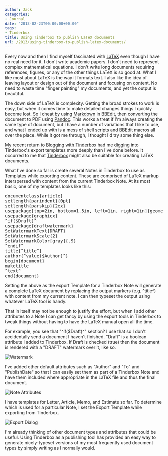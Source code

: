```yaml
---
author: Jack
categories:
- Journal
date: "2013-02-23T00:00:00+00:00"
tags:
- Tinderbox
title: Using Tinderbox to publish LaTeX documents
url: /2013/using-tinderbox-to-publish-latex-documents/
---
```


Every now and then I find myself fascinated with [LaTeX][1] even though I have no real need for it. I don't write academic papers. I don't need to represent complex mathematical equations. I don't write long documents requiring references, figures, or any of the other things LaTeX is so good at. What I like most about LaTeX is the way it formats text. I also like the idea of leaving layout or design out of the document and focusing on content. No need to waste time "finger painting" my documents, and yet the output is beautiful.

The down side of LaTeX is complexity. Getting the broad strokes to work is easy, but when it comes time to make detailed changes things I quickly become lost. So I cheat by using [Markdown][2] in BBEdit, then converting the document to PDF using [Pandoc][3]. This works a treat if I'm always creating the same type of document, but I have a number of variations that I like to use, and what I ended up with is a mess of shell scripts and BBEdit macros all over the place. While it got me through, I thought I'd try some thing else.

My recent return to [Blogging with Tinderbox][4] had me digging into Tinderbox's export templates more deeply than I've done before. It occurred to me that [Tinderbox][5] might also be suitable for creating LaTeX documents.

What I've done so far is create several Notes in Tinderbox to use as Templates while exporting content. These are comprised of LaTeX markup interspersed with content from the current Tinderbox Note. At its most basic, one of my templates looks like this:

<pre class="code">documentclass{article}
setlength{parindent}{0pt}
setlength{parskip}{2ex}
usepackage[top=2in, bottom=1.5in, left=1in, right=1in]{geometry}
usepackage{graphicx}
^if($Draft)^
usepackage{draftwatermark}
SetWatermarkText{DRAFT}
SetWatermarkScale{2}
SetWatermarkColor[gray]{.9}
^endif^
title{^title^}
author{^value($Author)^}
begin{document}
maketitle
^text^
end{document}
</pre>

Setting the above as the export Template for a Tinderbox Note will generate a complete LaTeX document by replacing the output markers (e.g. ^title^) with content from my current note. I can then typeset the output using whatever LaTeX tool is handy.

That in itself may not be enough to justify the effort, but when I add other attributes to a Note I can get fancy by using the export tools in Tinderbox to tweak things without having to have the LaTeX manual open all the time.

For example, you see that "^if($Draft)^" section? I use that so I don't accidentally send a document I haven't finished. "Draft" is a boolean attribute I added to Tinderbox. If Draft is checked (true) then the document is rendered with a "DRAFT" watermark over it, like so.

![Watermark][6]

I've added other default attributes such as "Author" and "To" and "PublishDate" so that I can easily set them as part of a Tinderbox Note and have them included where appropriate in the LaTeX file and thus the final document.

![Note Attributes][7]

I have templates for Letter, Article, Memo, and Estimate so far. To determine which is used for a particular Note, I set the Export Template while exporting from Tinderbox.

![Export Dialog][8]

I'm already thinking of other document types and attributes that could be useful. Using Tinderbox as a publishing tool has provided an easy way to generate nicely-typeset versions of my most frequently used document types by simply writing as I normally would.

 [1]: http://en.wikipedia.org/wiki/LaTeX
 [2]: http://daringfireball.net/projects/markdown/
 [3]: http://johnmacfarlane.net/pandoc/
 [4]: /2013/blogging-with-tinderbox/
 [5]: http://www.eastgate.com/Tinderbox/
 [6]: /img/draft-watermark.png
 [7]: /img/note-attributes.png
 [8]: /img/export-dialog.png
